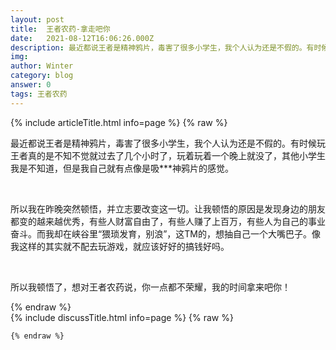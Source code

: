 ```yaml
---
layout: post
title:  王者农药-拿走吧你
date:   2021-08-12T16:06:26.000Z
description: 最近都说王者是精神鸦片，毒害了很多小学生，我个人认为还是不假的。有时候玩王者真的是不知不觉就过去了几个小时了，玩着玩着一个晚上就没了，其他小学生我是不知道，但是...
img: 
author: Winter
category: blog
answer: 0
tags: 王者农药
---
```

<div class="article-root">
  <div class="article">
    {% include articleTitle.html info=page %}
    {% raw %}
    <div class="article-content"><p>最近都说王者是精神鸦片，毒害了很多小学生，我个人认为还是不假的。有时候玩王者真的是不知不觉就过去了几个小时了，玩着玩着一个晚上就没了，其他小学生我是不知道，但是我自己就有点像是吸***神鸦片的感觉。</p><p>&nbsp;</p><p>所以我在昨晚突然顿悟，并立志要改变这一切。让我顿悟的原因是发现身边的朋友都变的越来越优秀，有些人财富自由了，有些人赚了上百万，有些人为自己的事业奋斗。而我却在峡谷里“猥琐发育，别浪”，这TM的，想抽自己一个大嘴巴子。像我这样的其实就不配去玩游戏，就应该好好的搞钱好吗。</p><p>&nbsp;</p><p>所以我顿悟了，想对王者农药说，你一点都不荣耀，我的时间拿来吧你！</p></div>
    {% endraw %}
  </div>

  <div class="discuss-wrapper">
    {% include discussTitle.html info=page %}
    {% raw %}
    
    {% endraw %}
  </div>
<div>
